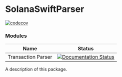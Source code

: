 # SolanaSwiftParser

[![codecov](https://codecov.io/gh/p2p-org/key-app-kit-swift/branch/master/graph/badge.svg?token=iq6Du6XAXT)](https://codecov.io/gh/p2p-org/key-app-kit-swift)

### Modules

| Name               | Status                                                                                                                                                                        |
|--------------------|-------------------------------------------------------------------------------------------------------------------------------------------------------------------------------|
| Transaction Parser | [![Documentation Status](https://readthedocs.org/projects/ansicolortags/badge/?version=latest)](https://p2p-org.github.io/key-app-kit-swift/documentation/transactionparser) | 


A description of this package.
